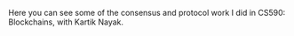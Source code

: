 Here you can see some of the consensus and protocol work I did in CS590: Blockchains, with Kartik Nayak.
